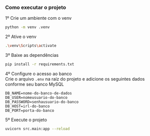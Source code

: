 ### Como executar o projeto

1º Crie um ambiente com o venv
```bash
python -m venv .venv
```

2º Ative o venv
```bash
.\venv\Scripts\activate
```

3º Baixe as dependências
```bash
pip install -r requirements.txt
```

4º Configure o acesso ao banco <br>
Crie o arquivo `.env` na raíz do projeto e adicione os seguintes dados conforme seu banco MySQL
```env
DB_NAME=nome-do-banco-de-dados
DB_USER=nomeusuario-do-banco
DB_PASSWORD=senhausuario-do-banco
DB_HOST=irl-do-banco
DB_PORT=porta-do-banco
``` 

5º Execute o projeto
```bash
uvicorn src.main:app --reload
```

